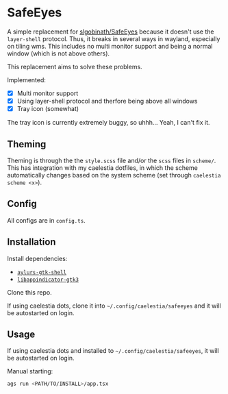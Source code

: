 # SafeEyes

A simple replacement for [slgobinath/SafeEyes](https://github.com/slgobinath/SafeEyes) because it doesn't use the `layer-shell` protocol.
Thus, it breaks in several ways in wayland, especially on tiling wms. This includes no multi monitor support and being a normal window (which is not above others).

This replacement aims to solve these problems.

Implemented:
- [x] Multi monitor support
- [x] Using layer-shell protocol and therfore being above all windows
- [x] Tray icon (somewhat)

The tray icon is currently extremely buggy, so uhhh... Yeah, I can't fix it.

## Theming

Theming is through the the `style.scss` file and/or the `scss` files in `scheme/`.
This has integration with my caelestia dotfiles, in which the scheme automatically changes based on the system scheme (set through `caelestia scheme <x>`).

## Config

All configs are in `config.ts`.

## Installation

Install dependencies:
- [`aylurs-gtk-shell`](https://github.com/Aylur/ags)
- [`libappindicator-gtk3`](https://launchpad.net/libappindicator)

Clone this repo.

If using caelestia dots, clone it into `~/.config/caelestia/safeeyes` and it will be autostarted on login.

## Usage

If using caelestia dots and installed to `~/.config/caelestia/safeeyes`, it will be autostarted on login.

Manual starting:
```sh
ags run <PATH/TO/INSTALL>/app.tsx
```
